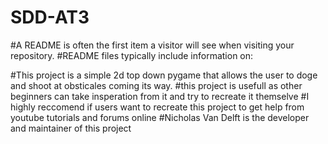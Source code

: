 # SDD-AT3
#A README is often the first item a visitor will see when visiting your repository. 
#README files typically include information on:

#This project is a simple 2d top down pygame that allows the user to doge and shoot at obsticales coming its way. 
#this project is usefull as other beginners can take insperation from it and try to recreate it themselve
#I highly reccomend if users want to recreate this project to get help from youtube tutorials and forums online 
#Nicholas Van Delft is the developer and maintainer of this project
